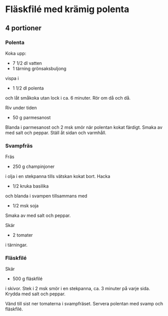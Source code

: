 # Fläskfilé med krämig polenta

## 4 portioner

### Polenta
Koka upp:

* 7 1/2 dl vatten
* 1 tärning grönsaksbuljong

vispa i

* 1 1/2 dl polenta

och låt småkoka utan lock i ca. 6 minuter. Rör om då och då.

Riv under tiden

* 50 g parmesanost

Blanda i parmesanost och 2 msk smör när polentan kokat färdigt. Smaka av med salt och peppar. Ställ åt sidan och varmhåll.

### Svampfräs
Fräs

* 250 g champinjoner

i olja i en stekpanna tills vätskan kokat bort. Hacka

* 1/2 kruka basilika

och blanda i svampen tillsammans med

* 1/2 msk soja

Smaka av med salt och peppar.

Skär

* 2 tomater

i tärningar.

### Fläskfilé

Skär

* 500 g fläskfilé

i skivor. Stek i 2 msk smör i en stekpanna, ca. 3 minuter på varje sida. Krydda med salt och peppar.

Vänd till sist ner tomaterna i svampfräset. Servera polentan med svamp och fläskfilé.